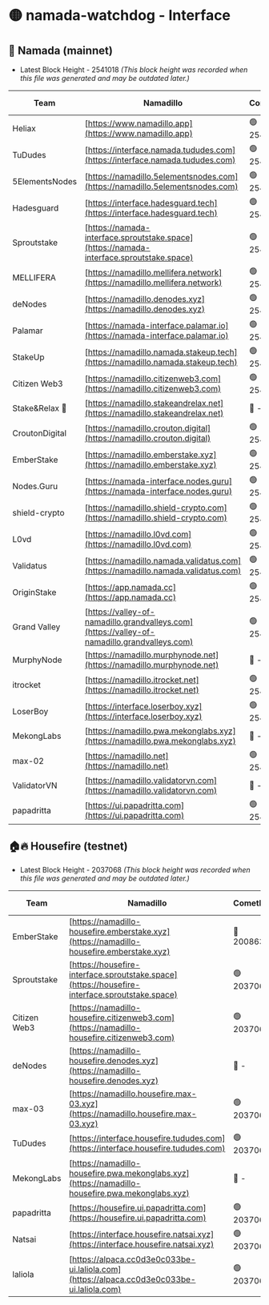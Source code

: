 # 🟡 namada-watchdog - Interface

## 🚀 Namada (mainnet)
- Latest Block Height - 2541018 *(This block height was recorded when this file was generated and may be outdated later.)*

| Team | Namadillo | CometBFT | Indexer | MASP Indexer |
|-|-|-|-|-|
| Heliax | [https://www.namadillo.app](https://www.namadillo.app) | 🟢 2540984 | 🟢 2540983 | 🟢 2540983 |
| TuDudes | [https://interface.namada.tududes.com](https://interface.namada.tududes.com) | 🟢 2540984 | 🟢 2540984 | 🟢 2540983 |
| 5ElementsNodes | [https://namadillo.5elementsnodes.com](https://namadillo.5elementsnodes.com) | 🟢 2540984 | 🟢 2540984 | 🟢 2540984 |
| Hadesguard | [https://interface.hadesguard.tech](https://interface.hadesguard.tech) | 🟢 2540985 | 🟢 2540985 | 🟢 2540984 |
| Sproutstake | [https://namada-interface.sproutstake.space](https://namada-interface.sproutstake.space) | 🟢 2540985 | 🔴 2513702 | 🔴 - |
| MELLIFERA | [https://namadillo.mellifera.network](https://namadillo.mellifera.network) | 🟢 2540988 | 🟢 2540988 | 🟢 2540988 |
| deNodes | [https://namadillo.denodes.xyz](https://namadillo.denodes.xyz) | 🟢 2540989 | 🟢 2540988 | 🟢 2540988 |
| Palamar | [https://namada-interface.palamar.io](https://namada-interface.palamar.io) | 🟢 2540989 | 🟢 2540989 | 🟢 2540989 |
| StakeUp | [https://namadillo.namada.stakeup.tech](https://namadillo.namada.stakeup.tech) | 🟢 2540990 | 🟢 2540989 | 🟢 2540989 |
| Citizen Web3 | [https://namadillo.citizenweb3.com](https://namadillo.citizenweb3.com) | 🟢 2540990 | 🟢 2540990 | 🟢 2540990 |
| Stake&Relax 🦥 | [https://namadillo.stakeandrelax.net](https://namadillo.stakeandrelax.net) | 🔴 - | 🔴 - | 🔴 - |
| CroutonDigital | [https://namadillo.crouton.digital](https://namadillo.crouton.digital) | 🟢 2541006 | 🟢 2541006 | 🟢 2541006 |
| EmberStake | [https://namadillo.emberstake.xyz](https://namadillo.emberstake.xyz) | 🟢 2541007 | 🟢 2541006 | 🟢 2541006 |
| Nodes.Guru | [https://namada-interface.nodes.guru](https://namada-interface.nodes.guru) | 🟢 2541007 | 🟢 2541007 | 🟢 2541007 |
| shield-crypto | [https://namadillo.shield-crypto.com](https://namadillo.shield-crypto.com) | 🟢 2541008 | 🟢 2541007 | 🟢 2541008 |
| L0vd | [https://namadillo.l0vd.com](https://namadillo.l0vd.com) | 🟢 2541008 | 🟢 2541008 | 🟢 2541008 |
| Validatus | [https://namadillo.namada.validatus.com](https://namadillo.namada.validatus.com) | 🟢 2541009 | 🟢 2541009 | 🟢 2541009 |
| OriginStake | [https://app.namada.cc](https://app.namada.cc) | 🟢 2541010 | 🟢 2541010 | 🟢 2541009 |
| Grand Valley | [https://valley-of-namadillo.grandvalleys.com](https://valley-of-namadillo.grandvalleys.com) | 🟢 2541010 | 🟢 2541010 | 🟢 2541010 |
| MurphyNode | [https://namadillo.murphynode.net](https://namadillo.murphynode.net) | 🔴 - | 🔴 - | 🔴 - |
| itrocket | [https://namadillo.itrocket.net](https://namadillo.itrocket.net) | 🟢 2541013 | 🟢 2541013 | 🟢 2541012 |
| LoserBoy | [https://interface.loserboy.xyz](https://interface.loserboy.xyz) | 🟢 2541013 | 🟢 2541013 | 🟢 2541013 |
| MekongLabs | [https://namadillo.pwa.mekonglabs.xyz](https://namadillo.pwa.mekonglabs.xyz) | 🔴 - | 🔴 - | 🔴 - |
| max-02 | [https://namadillo.net](https://namadillo.net) | 🟢 2541016 | 🟢 2541016 | 🟢 2541016 |
| ValidatorVN | [https://namadillo.validatorvn.com](https://namadillo.validatorvn.com) | 🔴 - | 🔴 - | 🔴 - |
| papadritta | [https://ui.papadritta.com](https://ui.papadritta.com) | 🟢 2541018 | 🟢 2541018 | 🔴 - |

## 🏠🔥 Housefire (testnet)
- Latest Block Height - 2037068 *(This block height was recorded when this file was generated and may be outdated later.)*

| Team | Namadillo | CometBFT | Indexer | MASP Indexer |
|-|-|-|-|-|
| EmberStake | [https://namadillo-housefire.emberstake.xyz](https://namadillo-housefire.emberstake.xyz) | 🔴 2008636 | 🔴 2008636 | 🔴 2008636 |
| Sproutstake | [https://housefire-interface.sproutstake.space](https://housefire-interface.sproutstake.space) | 🟢 2037063 | 🟢 2037062 | 🟢 2037063 |
| Citizen Web3 | [https://namadillo-housefire.citizenweb3.com](https://namadillo-housefire.citizenweb3.com) | 🟢 2037063 | 🟢 2037063 | 🟢 2037063 |
| deNodes | [https://namadillo-housefire.denodes.xyz](https://namadillo-housefire.denodes.xyz) | 🔴 - | 🔴 2024960 | 🔴 2024961 |
| max-03 | [https://namadillo.housefire.max-03.xyz](https://namadillo.housefire.max-03.xyz) | 🟢 2037065 | 🟢 2037065 | 🟢 2037065 |
| TuDudes | [https://interface.housefire.tududes.com](https://interface.housefire.tududes.com) | 🟢 2037065 | 🟢 2037065 | 🟢 2037065 |
| MekongLabs | [https://namadillo-housefire.pwa.mekonglabs.xyz](https://namadillo-housefire.pwa.mekonglabs.xyz) | 🔴 - | 🔴 - | 🔴 - |
| papadritta | [https://housefire.ui.papadritta.com](https://housefire.ui.papadritta.com) | 🟢 2037067 | 🟢 2037067 | 🟢 2037067 |
| Natsai | [https://interface.housefire.natsai.xyz](https://interface.housefire.natsai.xyz) | 🟢 2037067 | 🟢 2037067 | 🟢 2037067 |
| laliola | [https://alpaca.cc0d3e0c033be-ui.laliola.com](https://alpaca.cc0d3e0c033be-ui.laliola.com) | 🟢 2037068 | 🟢 2037068 | 🟢 2037068 |

